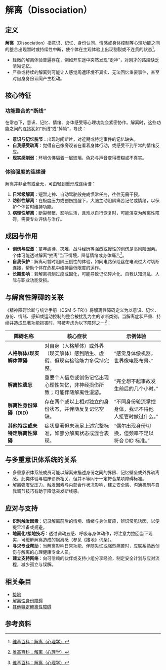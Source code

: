 # 解离（Dissociation）

## 定义

**解离**（Dissociation）指意识、记忆、身份认同、情感或身体控制等心理功能之间的整合出现暂时或持续性中断，使个体在主观体验上出现割裂或不连贯的状态[^解离-1]。

- 轻微的解离体验普遍存在，例如开车途中突然发现“走神”，对刚才的路段缺乏清晰记忆。
- 严重或持续的解离则可能让人感觉周遭环境不真实、无法回忆重要事件，甚至对自身身份认同产生松动。

## 核心特征

### 功能整合的“断线”

在常态下，意识、记忆、情绪、身体感受等心理功能会紧密协作。解离时，这些功能之间的连接犹如“断线”或“掉帧”，导致：

- **意识与记忆脱节**：出现时间断片，对近期或特定事件的记忆缺失。
- **自我感受疏离**：觉得自己像旁观者在看着身体行动，或感受不到平常的情绪反应。
- **现实感削弱**：环境仿佛隔着一层玻璃，色彩与声音变得模糊或不真实。

### 体验强度的连续谱

解离并非全有或全无，可由轻到重形成连续谱：

1. **日常级解离**：短暂走神、自动驾驶般完成惯常任务，往往无需干预。
2. **防御性解离**：在极度压力或创伤提醒下，大脑主动阻隔痛苦记忆或情绪，以保护个体暂时维持功能。
3. **病理性解离**：断裂频繁、影响生活，且难以自行恢复时，可能演变为解离性障碍，需要专业评估与治疗。

## 成因与作用

- **创伤与应激**：童年虐待、灾难、战斗经历等强烈或慢性的创伤是高风险因素。个体可能透过解离“抽离”当下情境，降低情绪或身体痛苦[^解离-1]。
- **自我保护**：解离可暂时阻隔压倒性的体验，如同电路保险丝在电流过大时切断连接，帮助个体在危机中维持最低限度的运作。
- **长期影响**：若解离机制过度或固化，可能导致记忆碎片化、自我认知混乱、人际与职业功能受损。

## 与解离性障碍的关联

《精神障碍诊断与统计手册（DSM-5-TR）》将解离性障碍定义为以意识、记忆、身份、情绪、感知或运动控制的整合被扰乱为主的诊断类别。当解离症状严重、持续并造成显著功能损害时，可被考虑为以下障碍之一[^解离-1]：

| 障碍名称 | 核心症状 | 示例体验 |
| --- | --- | --- |
| **人格解体/现实解体障碍** | 对自身（人格解体）或外界（现实解体）感到陌生、虚假，但现实检验能力多保持完整。 | “感觉身体像机器，世界像电影布景。” |
| **解离性遗忘** | 重要个人信息或创伤记忆出现心理性失忆，非神经损伤所致；可能伴随解离性漫游。 | “完全想不起事故发生前后的几个小时。” |
| **解离性身份障碍（DID）** | 存在两个或以上相对独立的身份状态，并伴随反复记忆空缺。 | “不同身份轮流掌控身体，我记不得他人接管时做过什么。” |
| **其他特定或未特定解离性障碍** | 症状显著但未满足上述完整标准，如部分解离状态或混合表现。 | “偶尔出现身份切换，但频率不足以符合 DID 标准。” |

## 与多重意识体系统的关系

- 多重意识体系统成员可能以解离来描述身份之间的界限、记忆壁垒或外界疏离感。此类体验与临床诊断相关，但并不等同于一定符合某项障碍标准。
- 解离强度受压力、触发因素与内部合作状况影响，建立安全感、沟通机制与自我调节技巧有助于降低突发断线感。

## 应对与支持

- **识别触发因素**：记录解离前后的情境、情绪与身体反应，辨识常见诱因，以便提早准备或规避。
- **地面化/接地技巧**：透过调动五感、呼吸与身体动作，将注意力拉回当下现实，可缓解解离造成的飘离感（参见《接地》词条）。
- **寻求专业帮助**：当解离影响日常功能、伴随失忆或强烈痛苦时，应联系熟悉创伤与解离的心理健康专业人员。
- **建立支持网络**：向可信赖的伙伴或支持小组分享经验，制定安全计划与应对流程，减少孤立与误解。

## 相关条目

- [接地](../实践与支持/Grounding.md)
- [解离性身份障碍](../诊断与临床/DID.md)
- [其他特定解离性障碍](../诊断与临床/OSDD.md)

## 参考资料

[^解离-1]: [维基百科：解离（心理学）](https://zh.wikipedia.org/wiki/%E8%A7%A3%E9%9B%A2_(%E5%BF%83%E7%90%86%E5%AD%B8))
